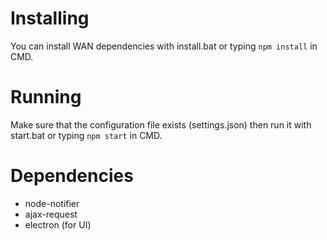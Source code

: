 # Installing
You can install WAN dependencies with install.bat or typing `npm install` in CMD.
# Running
Make sure that the configuration file exists (settings.json) then run it with start.bat or typing `npm start` in CMD.
# Dependencies
* node-notifier
* ajax-request
* electron (for UI)
